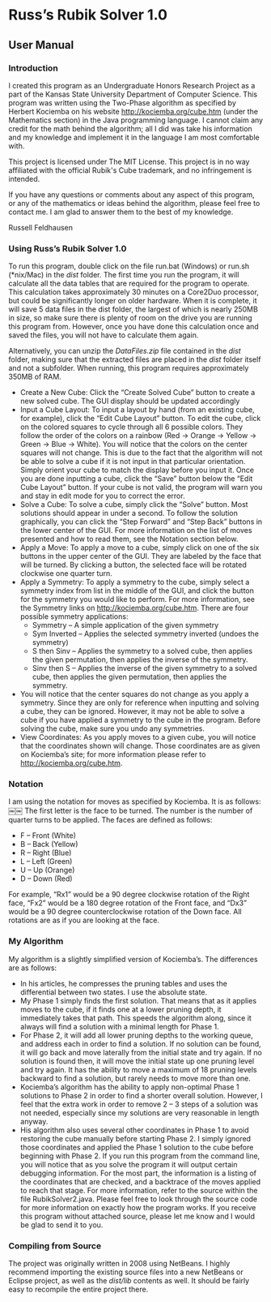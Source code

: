 # Russ’s Rubik Solver 1.0

## User Manual

### Introduction

I created this program as an Undergraduate Honors Research Project as a part of the Kansas State University Department of Computer Science. This program was written using the Two-Phase algorithm as specified by Herbert Kociemba on his website http://kociemba.org/cube.htm (under the Mathematics section) in the Java programming language. I cannot claim any credit for the math behind the algorithm; all I did was take his information and my knowledge and implement it in the language I am most comfortable with.

This project is licensed under The MIT License. This project is in no way affiliated with the official Rubik's Cube trademark, and no infringement is intended.

If you have any questions or comments about any aspect of this program, or any of the mathematics or ideas behind the algorithm, please feel free to contact me. I am glad to answer them to the best of my knowledge.

Russell Feldhausen

### Using Russ’s Rubik Solver 1.0

To run this program, double click on the file run.bat (Windows) or run.sh (*nix/Mac) in the *dist* folder. The first time you run the program, it will calculate all the data tables that are required for the program to operate. This calculation takes approximately 30 minutes on a Core2Duo processor, but could be significantly longer on older hardware. When it is complete, it will save 5 data files in the dist folder, the largest of which is nearly 250MB in size, so make sure there is plenty of room on the drive you are running this program from. However, once you have done this calculation once and saved the files, you will not have to calculate them again.

Alternatively, you can unzip the *DataFiles.zip* file contained in the *dist* folder, making sure that the extracted files are placed in the *dist* folder itself and not a subfolder.  When running, this program requires approximately 350MB of RAM. 

* Create a New Cube: Click the “Create Solved Cube” button to create a new solved cube. The GUI display should be updated accordingly
* Input a Cube Layout: To input a layout by hand (from an existing cube, for example), click the “Edit Cube Layout” button. To edit the cube, click on the colored squares to cycle through all 6 possible colors. They follow the order of the colors on a rainbow (Red -> Orange -> Yellow -> Green -> Blue -> White). You will notice that the colors on the center squares will not change. This is due to the fact that the algorithm will not be able to solve a cube if it is not input in that particular orientation. Simply orient your cube to match the display before you input it. Once you are done inputting a cube, click the “Save” button below the “Edit Cube Layout” button. If your cube is not valid, the program will warn you and stay in edit mode for you to correct the error.
* Solve a Cube: To solve a cube, simply click the “Solve” button. Most solutions should appear in under a second. To follow the solution graphically, you can click the “Step Forward” and “Step Back” buttons in the lower center of the GUI. For more information on the list of moves presented and how to read them, see the Notation section below.
* Apply a Move: To apply a move to a cube, simply click on one of the six buttons in the upper center of the GUI. They are labeled by the face that will be turned. By clicking a button, the selected face will be rotated clockwise one quarter turn.
* Apply a Symmetry: To apply a symmetry to the cube, simply select a symmetry index from list in the middle of the GUI, and click the button for the symmetry you would like to perform. For more information, see the Symmetry links on http://kociemba.org/cube.htm. There are four possible symmetry applications:
  * Symmetry – A simple application of the given symmetry
  * Sym Inverted – Applies the selected symmetry inverted (undoes the
symmetry)
  * S then Sinv – Applies the symmetry to a solved cube, then applies the
given permutation, then applies the inverse of the symmetry.
  * Sinv then S – Applies the inverse of the given symmetry to a solved cube,
then applies the given permutation, then applies the symmetry.
* You will notice that the center squares do not change as you apply a symmetry. Since they are only for reference when inputting and solving a cube, they can be ignored. However, it may not be able to solve a cube if you have applied a symmetry to the cube in the program. Before solving the cube, make sure you undo any symmetries.
* View Coordinates: As you apply moves to a given cube, you will notice that the coordinates shown will change. Those coordinates are as given on Kociemba’s site; for more information please refer to http://kociemba.org/cube.htm.

### Notation

I am using the notation for moves as specified by Kociemba. It is as follows:
￼￼
The first letter is the face to be turned. The number is the number of quarter turns to be applied. The faces are defined as follows:
* F – Front (White)
* B – Back (Yellow)
* R – Right (Blue)
* L – Left (Green)
* U – Up (Orange)
* D – Down (Red)

For example, “Rx1” would be a 90 degree clockwise rotation of the Right face, “Fx2” would be a 180 degree rotation of the Front face, and “Dx3” would be a 90 degree counterclockwise rotation of the Down face. All rotations are as if you are looking at the face.

### My Algorithm

My algorithm is a slightly simplified version of Kociemba’s. The differences are as follows:
* In his articles, he compresses the pruning tables and uses the differential between two states. I use the absolute state.
* My Phase 1 simply finds the first solution. That means that as it applies moves to the cube, if it finds one at a lower pruning depth, it immediately takes that path. This speeds the algorithm along, since it always will find a solution with a minimal length for Phase 1.
* For Phase 2, it will add all lower pruning depths to the working queue, and address each in order to find a solution. If no solution can be found, it will go back and move laterally from the initial state and try again. If no solution is found then, it will move the initial state up one pruning level and try again. It has the ability to move a maximum of 18 pruning levels backward to find a solution, but rarely needs to move more than one.
* Kociemba’s algorithm has the ability to apply non-optimal Phase 1 solutions to Phase 2 in order to find a shorter overall solution. However, I feel that the extra work in order to remove 2 – 3 steps of a solution was not needed, especially since my solutions are very reasonable in length anyway.
* His algorithm also uses several other coordinates in Phase 1 to avoid restoring the cube manually before starting Phase 2. I simply ignored those coordinates and applied the Phase 1 solution to the cube before beginning with Phase 2.
If you run this program from the command line, you will notice that as you solve the program it will output certain debugging information. For the most part, the information is a listing of the coordinates that are checked, and a backtrace of the moves applied to reach that stage. For more information, refer to the source within the file RubikSolver2.java.
Please feel free to look through the source code for more information on exactly how the program works. If you receive this program without attached source, please let me know and I would be glad to send it to you.

### Compiling from Source

The project was originally written in 2008 using NetBeans. I highly recommend importing the existing source files into a new NetBeans or Eclipse project, as well as the *dist/lib* contents as well. It should be fairly easy to recompile the entire project there. 